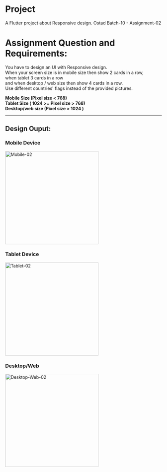 # Project

A Flutter project about Responsive design. Ostad Batch-10 - Assignment-02

# Assignment Question and Requirements:

You have to design an UI with Responsive design.  
When your screen size is in mobile size then show 2 cards  in a row,  
when tablet 3 cards in a row  
and when desktop / web size then show 4 cards in a row.  
Use different countries' flags instead of the provided pictures. 

**Mobile Size (Pixel size < 768)**  
**Tablet Size ( 1024 >= Pixel size > 768)**  
**Desktop/web size (Pixel size > 1024 )**
- - -
## Design Ouput:

### Mobile Device
<img src="https://github.com/user-attachments/assets/83250e40-72c0-4761-9483-ef5bfbb180db" alt="Mobile-02" width="300"/>

### Tablet Device
<img src="https://github.com/user-attachments/assets/c0c8d513-eaeb-4774-acf4-3b09e63cf4fc" alt="Tablet-02" width="300"/>

### Desktop/Web
<img src="https://github.com/user-attachments/assets/ade0f5f2-30d0-4c3f-8753-538442e2a800" alt="Desktop-Web-02" width="300"/>

